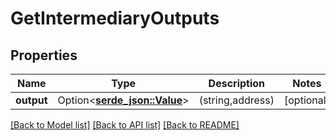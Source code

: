 # GetIntermediaryOutputs

## Properties

Name | Type | Description | Notes
------------ | ------------- | ------------- | -------------
**output** | Option<[**serde_json::Value**](.md)> | (string,address) | [optional]

[[Back to Model list]](../README.md#documentation-for-models) [[Back to API list]](../README.md#documentation-for-api-endpoints) [[Back to README]](../README.md)


